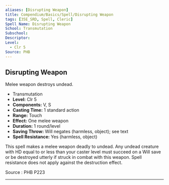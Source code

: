 ```yaml
---
aliases: [Disrupting Weapon]
title: Compendium/Basics/Spell/Disrupting Weapon
tags: [35E_SRD, Spell, Cleric]
Spell Name: Disrupting Weapon
School: Transmutation
Subschool: 
Descriptor: 
Level:
  - Clr 5
Source: PHB
---
```



## Disrupting Weapon

Melee weapon destroys undead.

*   Transmutation
*   **Level:** Clr 5
*   **Components:** V, S
*   **Casting Time:** 1 standard action
*   **Range:** Touch
*   **Effect:** One melee weapon
*   **Duration:** 1 round/level
*   **Saving Throw:** Will negates (harmless, object); see text
*   **Spell Resistance:** Yes (harmless, object)

<p>This spell makes a melee weapon deadly to undead. Any undead creature with HD equal to or less than your caster level must succeed on a Will save or be destroyed utterly if struck in combat with this weapon. Spell resistance does not apply against the destruction effect.</p>

Source : PHB P223

---
